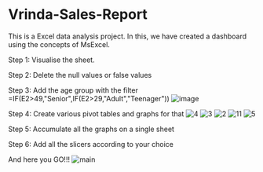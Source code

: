 # Vrinda-Sales-Report
This is a Excel data analysis project. In this, we have created a dashboard using the concepts of MsExcel.

Step 1: Visualise the sheet.

Step 2: Delete the null values or false values

Step 3: Add the age group with the filter =IF(E2>49,"Senior",IF(E2>29,"Adult","Teenager"))
![image](https://github.com/ankit5163/Vrinda-Sales-Report/assets/85782912/cf9f1763-54e8-42e9-b9d9-062b2c402b77)

Step 4: Create various pivot tables and graphs for that
![4](https://github.com/ankit5163/Vrinda-Sales-Report_Analysis/assets/85782912/f5b74bf4-b311-4c0f-81b9-9f172e4311e2) ![3](https://github.com/ankit5163/Vrinda-Sales-Report_Analysis/assets/85782912/4a866289-bc2e-4b11-9c3f-97717918156e) ![2](https://github.com/ankit5163/Vrinda-Sales-Report_Analysis/assets/85782912/976b1114-0699-41ed-b718-7a7ad692c9c6) ![11](https://github.com/ankit5163/Vrinda-Sales-Report_Analysis/assets/85782912/22461f8c-2433-4957-af1a-c19bd4aec670) ![5](https://github.com/ankit5163/Vrinda-Sales-Report_Analysis/assets/85782912/0f09fe52-9668-47e9-9b84-8454f9646e61)

Step 5: Accumulate all the graphs on a single sheet 

Step 6: Add all the slicers according to your choice

And here you GO!!!
![main](https://github.com/ankit5163/Vrinda-Sales-Report_Analysis/assets/85782912/5a8d0e1c-e5fe-4b06-b010-6bf9b6a82cf5)

